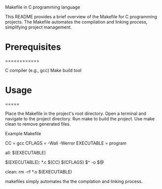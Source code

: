 Makefile in C programming language


This README provides a brief overview of the Makefile for C programming projects. The Makefile automates the compilation and linking process, simplifying project management.

Prerequisites
============
============


C compiler (e.g., gcc)
Make build tool

Usage
=====
=====

Place the Makefile in the project's root directory.
Open a terminal and navigate to the project directory.
Run make to build the project.
Use make clean to remove generated files.

Example Makefile


CC = gcc
CFLAGS = -Wall -Werror
EXECUTABLE = program

all: $(EXECUTABLE)

$(EXECUTABLE): *.c
	$(CC) $(CFLAGS) $^ -o $@

clean:
	rm -rf *.o $(EXECUTABLE)


makefiles simply automates the the complation and  linking process.

